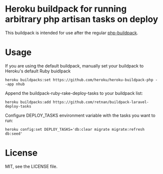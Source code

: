 # Heroku buildpack for running arbitrary php artisan tasks on deploy

This buildpack is intended for use after the regular [php-buildpack].

# Usage

If you are using the default buildpack, manually set your buildpack to Heroku's default Ruby buidlpack

```
heroku buildpacks:set https://github.com/heroku/heroku-buildpack-php --app nhub
```

Append the buildpack-ruby-rake-deploy-tasks to your buildpack list:

```
heroku buildpacks:add https://github.com/retnan/buildpack-laravel-deploy-tasks
```

Configure DEPLOY_TASKS environment variable with the tasks you want to run:

```
heroku config:set DEPLOY_TASKS='db:clear migrate migrate:refresh db:seed'
```

# License

MIT, see the LICENSE file.

[php-buildpack]:https://github.com/heroku/heroku-buildpack-php

